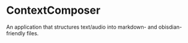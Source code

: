 # ContextComposer

An application that structures text/audio into markdown- and obisdian-friendly files.

